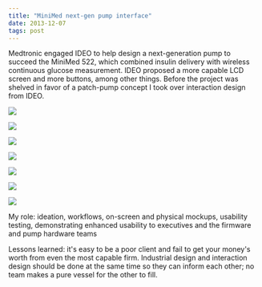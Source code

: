 ```yaml
---
title: "MiniMed next-gen pump interface"
date: 2013-12-07
tags: post
---
```


Medtronic engaged IDEO to help design a next-generation pump to succeed the MiniMed 522, which combined insulin delivery with wireless continuous glucose measurement. IDEO proposed a more capable LCD screen and more buttons, among other things. Before the project was shelved in favor of a patch-pump concept I took over interaction design from IDEO.

![](images/1_status.gif)

![](images/2_main.gif)

![](images/3_changing_settings_3.gif)

![](images/3hr.gif)

![](images/4_setting_bolus.gif)

![](images/5_delivering_bolus.gif)

![](images/6_alarm.gif)

My role: ideation, workflows, on-screen and physical mockups, usability testing, demonstrating enhanced usability to executives and the firmware and pump hardware teams

Lessons learned: it's easy to be a poor client and fail to get your money's worth from even the most capable firm. Industrial design and interaction design should be done at the same time so they can inform each other; no team makes a pure vessel for the other to fill.
